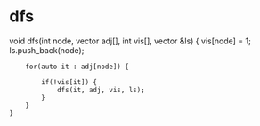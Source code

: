 # dfs

void dfs(int node, vector<int> adj[], int vis[], vector<int> &ls) {
        vis[node] = 1; 
        ls.push_back(node); 
      
        for(auto it : adj[node]) {
            
            if(!vis[it]) {
                dfs(it, adj, vis, ls); 
            }
        }
    }
